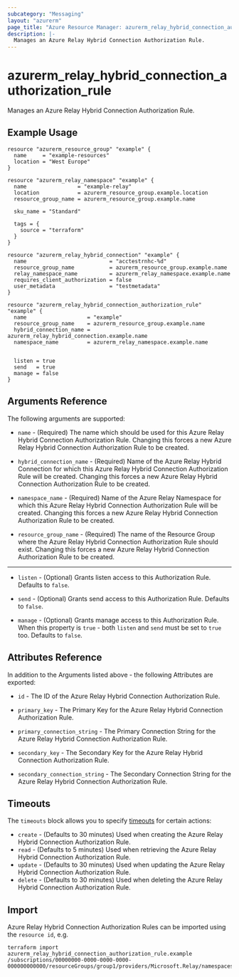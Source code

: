 ```yaml
---
subcategory: "Messaging"
layout: "azurerm"
page_title: "Azure Resource Manager: azurerm_relay_hybrid_connection_authorization_rule"
description: |-
  Manages an Azure Relay Hybrid Connection Authorization Rule.
---
```


# azurerm_relay_hybrid_connection_authorization_rule

Manages an Azure Relay Hybrid Connection Authorization Rule.

## Example Usage

```hcl
resource "azurerm_resource_group" "example" {
  name     = "example-resources"
  location = "West Europe"
}

resource "azurerm_relay_namespace" "example" {
  name                = "example-relay"
  location            = azurerm_resource_group.example.location
  resource_group_name = azurerm_resource_group.example.name

  sku_name = "Standard"

  tags = {
    source = "terraform"
  }
}

resource "azurerm_relay_hybrid_connection" "example" {
  name                          = "acctestrnhc-%d"
  resource_group_name           = azurerm_resource_group.example.name
  relay_namespace_name          = azurerm_relay_namespace.example.name
  requires_client_authorization = false
  user_metadata                 = "testmetadata"
}

resource "azurerm_relay_hybrid_connection_authorization_rule" "example" {
  name                   = "example"
  resource_group_name    = azurerm_resource_group.example.name
  hybrid_connection_name = azurerm_relay_hybrid_connection.example.name
  namespace_name         = azurerm_relay_namespace.example.name


  listen = true
  send   = true
  manage = false
}
```

## Arguments Reference

The following arguments are supported:

* `name` - (Required) The name which should be used for this Azure Relay Hybrid Connection Authorization Rule. Changing this forces a new Azure Relay Hybrid Connection Authorization Rule to be created.

* `hybrid_connection_name` - (Required) Name of the Azure Relay Hybrid Connection for which this Azure Relay Hybrid Connection Authorization Rule will be created. Changing this forces a new Azure Relay Hybrid Connection Authorization Rule to be created.

* `namespace_name` - (Required) Name of the Azure Relay Namespace for which this Azure Relay Hybrid Connection Authorization Rule will be created. Changing this forces a new Azure Relay Hybrid Connection Authorization Rule to be created.

* `resource_group_name` - (Required) The name of the Resource Group where the Azure Relay Hybrid Connection Authorization Rule should exist. Changing this forces a new Azure Relay Hybrid Connection Authorization Rule to be created.

---

* `listen` - (Optional) Grants listen access to this Authorization Rule. Defaults to `false`.

* `send` - (Optional) Grants send access to this Authorization Rule. Defaults to `false`.

* `manage` - (Optional) Grants manage access to this Authorization Rule. When this property is `true` - both `listen` and `send` must be set to `true` too. Defaults to `false`.

## Attributes Reference

In addition to the Arguments listed above - the following Attributes are exported:

* `id` - The ID of the Azure Relay Hybrid Connection Authorization Rule.

* `primary_key` - The Primary Key for the Azure Relay Hybrid Connection Authorization Rule.

* `primary_connection_string` - The Primary Connection String for the Azure Relay Hybrid Connection Authorization Rule.

* `secondary_key` - The Secondary Key for the Azure Relay Hybrid Connection Authorization Rule.

* `secondary_connection_string` - The Secondary Connection String for the Azure Relay Hybrid Connection Authorization Rule.

## Timeouts

The `timeouts` block allows you to specify [timeouts](https://www.terraform.io/docs/configuration/resources.html#timeouts) for certain actions:

* `create` - (Defaults to 30 minutes) Used when creating the Azure Relay Hybrid Connection Authorization Rule.
* `read` - (Defaults to 5 minutes) Used when retrieving the Azure Relay Hybrid Connection Authorization Rule.
* `update` - (Defaults to 30 minutes) Used when updating the Azure Relay Hybrid Connection Authorization Rule.
* `delete` - (Defaults to 30 minutes) Used when deleting the Azure Relay Hybrid Connection Authorization Rule.

## Import

Azure Relay Hybrid Connection Authorization Rules can be imported using the `resource id`, e.g.

```shell
terraform import azurerm_relay_hybrid_connection_authorization_rule.example /subscriptions/00000000-0000-0000-0000-000000000000/resourceGroups/group1/providers/Microsoft.Relay/namespaces/namespace1/hybridConnections/connection1/authorizationRules/rule1
```
